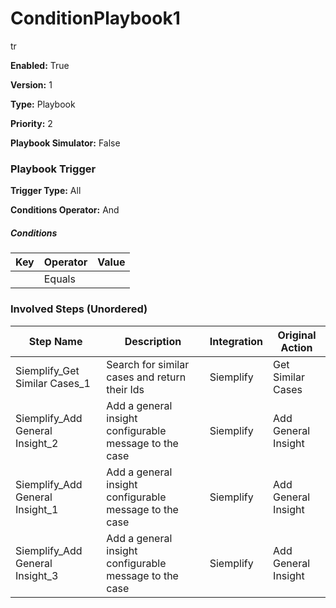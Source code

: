 # ConditionPlaybook1
tr



**Enabled:** True

**Version:** 1

**Type:** Playbook

**Priority:** 2

**Playbook Simulator:** False


### Playbook Trigger
**Trigger Type:** All

**Conditions Operator:** And

##### Conditions
|Key|Operator|Value|
|---|--------|-----|
||Equals||


### Involved Steps (Unordered)
|Step Name|Description|Integration|Original Action|
|---------|-----------|-----------|---------------|
|Siemplify_Get Similar Cases_1|Search for similar cases and return their Ids|Siemplify|Get Similar Cases|
|Siemplify_Add General Insight_2|Add a general insight configurable message to the case|Siemplify|Add General Insight|
|Siemplify_Add General Insight_1|Add a general insight configurable message to the case|Siemplify|Add General Insight|
|Siemplify_Add General Insight_3|Add a general insight configurable message to the case|Siemplify|Add General Insight|

